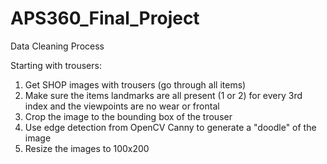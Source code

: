 # APS360_Final_Project

Data Cleaning Process

Starting with trousers:
1. Get SHOP images with trousers (go through all items)
2. Make sure the items landmarks are all present (1 or 2) for every 3rd index and the viewpoints are no wear or frontal
3. Crop the image to the bounding box of the trouser
4. Use edge detection from OpenCV Canny to generate a "doodle" of the image
5. Resize the images to 100x200

